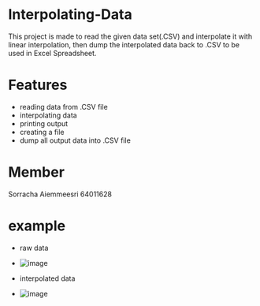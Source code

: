 # Interpolating-Data
This project is made to read the given data set(.CSV) and interpolate it with linear interpolation, then dump the interpolated data back to .CSV to be used in Excel Spreadsheet.
 
# Features
- reading data from .CSV file
- interpolating data
- printing output
- creating a file
- dump all output data into .CSV file
 
# Member
Sorracha Aiemmeesri 64011628

# example
- raw data
 - ![image](https://user-images.githubusercontent.com/90688030/145693975-9cafbda6-1232-4130-a2ac-092008b524cf.png)

- interpolated data
 - ![image](https://user-images.githubusercontent.com/90688030/145694026-2c662c0e-ab75-410e-8676-117f1e88a6f5.png)
